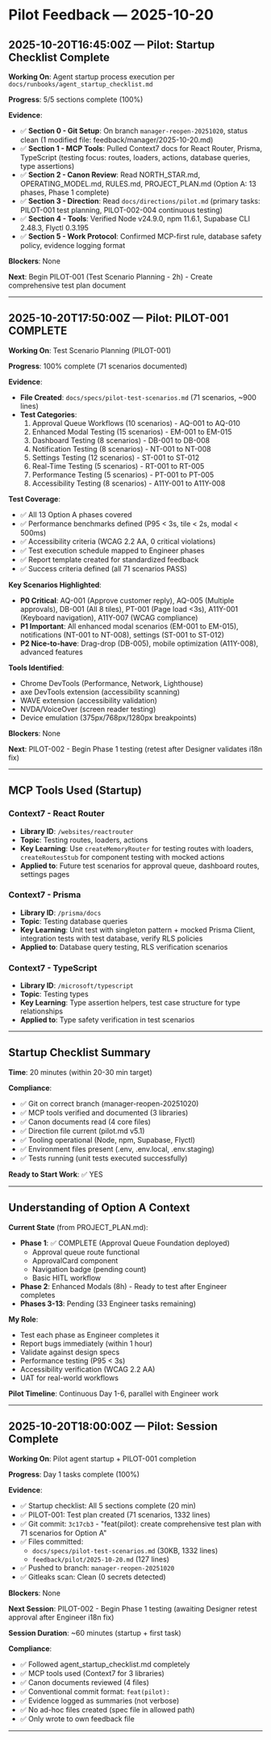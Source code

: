 # Pilot Feedback — 2025-10-20

## 2025-10-20T16:45:00Z — Pilot: Startup Checklist Complete

**Working On**: Agent startup process execution per `docs/runbooks/agent_startup_checklist.md`

**Progress**: 5/5 sections complete (100%)

**Evidence**:
- ✅ **Section 0 - Git Setup**: On branch `manager-reopen-20251020`, status clean (1 modified file: feedback/manager/2025-10-20.md)
- ✅ **Section 1 - MCP Tools**: Pulled Context7 docs for React Router, Prisma, TypeScript (testing focus: routes, loaders, actions, database queries, type assertions)
- ✅ **Section 2 - Canon Review**: Read NORTH_STAR.md, OPERATING_MODEL.md, RULES.md, PROJECT_PLAN.md (Option A: 13 phases, Phase 1 complete)
- ✅ **Section 3 - Direction**: Read `docs/directions/pilot.md` (primary tasks: PILOT-001 test planning, PILOT-002-004 continuous testing)
- ✅ **Section 4 - Tools**: Verified Node v24.9.0, npm 11.6.1, Supabase CLI 2.48.3, Flyctl 0.3.195
- ✅ **Section 5 - Work Protocol**: Confirmed MCP-first rule, database safety policy, evidence logging format

**Blockers**: None

**Next**: Begin PILOT-001 (Test Scenario Planning - 2h) - Create comprehensive test plan document

---

## 2025-10-20T17:50:00Z — Pilot: PILOT-001 COMPLETE

**Working On**: Test Scenario Planning (PILOT-001)

**Progress**: 100% complete (71 scenarios documented)

**Evidence**:
- **File Created**: `docs/specs/pilot-test-scenarios.md` (71 scenarios, ~900 lines)
- **Test Categories**:
  1. Approval Queue Workflows (10 scenarios) - AQ-001 to AQ-010
  2. Enhanced Modal Testing (15 scenarios) - EM-001 to EM-015
  3. Dashboard Testing (8 scenarios) - DB-001 to DB-008
  4. Notification Testing (8 scenarios) - NT-001 to NT-008
  5. Settings Testing (12 scenarios) - ST-001 to ST-012
  6. Real-Time Testing (5 scenarios) - RT-001 to RT-005
  7. Performance Testing (5 scenarios) - PT-001 to PT-005
  8. Accessibility Testing (8 scenarios) - A11Y-001 to A11Y-008

**Test Coverage**:
- ✅ All 13 Option A phases covered
- ✅ Performance benchmarks defined (P95 < 3s, tile < 2s, modal < 500ms)
- ✅ Accessibility criteria (WCAG 2.2 AA, 0 critical violations)
- ✅ Test execution schedule mapped to Engineer phases
- ✅ Report template created for standardized feedback
- ✅ Success criteria defined (all 71 scenarios PASS)

**Key Scenarios Highlighted**:
- **P0 Critical**: AQ-001 (Approve customer reply), AQ-005 (Multiple approvals), DB-001 (All 8 tiles), PT-001 (Page load <3s), A11Y-001 (Keyboard navigation), A11Y-007 (WCAG compliance)
- **P1 Important**: All enhanced modal scenarios (EM-001 to EM-015), notifications (NT-001 to NT-008), settings (ST-001 to ST-012)
- **P2 Nice-to-have**: Drag-drop (DB-005), mobile optimization (A11Y-008), advanced features

**Tools Identified**:
- Chrome DevTools (Performance, Network, Lighthouse)
- axe DevTools extension (accessibility scanning)
- WAVE extension (accessibility validation)
- NVDA/VoiceOver (screen reader testing)
- Device emulation (375px/768px/1280px breakpoints)

**Blockers**: None

**Next**: PILOT-002 - Begin Phase 1 testing (retest after Designer validates i18n fix)

---

## MCP Tools Used (Startup)

### Context7 - React Router
- **Library ID**: `/websites/reactrouter`
- **Topic**: Testing routes, loaders, actions
- **Key Learning**: Use `createMemoryRouter` for testing routes with loaders, `createRoutesStub` for component testing with mocked actions
- **Applied to**: Future test scenarios for approval queue, dashboard routes, settings pages

### Context7 - Prisma
- **Library ID**: `/prisma/docs`
- **Topic**: Testing database queries
- **Key Learning**: Unit test with singleton pattern + mocked Prisma Client, integration tests with test database, verify RLS policies
- **Applied to**: Database query testing, RLS verification scenarios

### Context7 - TypeScript
- **Library ID**: `/microsoft/typescript`
- **Topic**: Testing types
- **Key Learning**: Type assertion helpers, test case structure for type relationships
- **Applied to**: Type safety verification in test scenarios

---

## Startup Checklist Summary

**Time**: 20 minutes (within 20-30 min target)

**Compliance**:
- ✅ Git on correct branch (manager-reopen-20251020)
- ✅ MCP tools verified and documented (3 libraries)
- ✅ Canon documents read (4 core files)
- ✅ Direction file current (pilot.md v5.1)
- ✅ Tooling operational (Node, npm, Supabase, Flyctl)
- ✅ Environment files present (.env, .env.local, .env.staging)
- ✅ Tests running (unit tests executed successfully)

**Ready to Start Work**: ✅ YES

---

## Understanding of Option A Context

**Current State** (from PROJECT_PLAN.md):
- **Phase 1**: ✅ COMPLETE (Approval Queue Foundation deployed)
  - Approval queue route functional
  - ApprovalCard component
  - Navigation badge (pending count)
  - Basic HITL workflow
- **Phase 2**: Enhanced Modals (8h) - Ready to test after Engineer completes
- **Phases 3-13**: Pending (33 Engineer tasks remaining)

**My Role**:
- Test each phase as Engineer completes it
- Report bugs immediately (within 1 hour)
- Validate against design specs
- Performance testing (P95 < 3s)
- Accessibility verification (WCAG 2.2 AA)
- UAT for real-world workflows

**Pilot Timeline**: Continuous Day 1-6, parallel with Engineer work

---

## 2025-10-20T18:00:00Z — Pilot: Session Complete

**Working On**: Pilot agent startup + PILOT-001 completion

**Progress**: Day 1 tasks complete (100%)

**Evidence**:
- ✅ Startup checklist: All 5 sections complete (20 min)
- ✅ PILOT-001: Test plan created (71 scenarios, 1332 lines)
- ✅ Git commit: `3c17cb3` - "feat(pilot): create comprehensive test plan with 71 scenarios for Option A"
- ✅ Files committed:
  - `docs/specs/pilot-test-scenarios.md` (30KB, 1332 lines)
  - `feedback/pilot/2025-10-20.md` (127 lines)
- ✅ Pushed to branch: `manager-reopen-20251020`
- ✅ Gitleaks scan: Clean (0 secrets detected)

**Blockers**: None

**Next Session**: PILOT-002 - Begin Phase 1 testing (awaiting Designer retest approval after Engineer i18n fix)

**Session Duration**: ~60 minutes (startup + first task)

**Compliance**:
- ✅ Followed agent_startup_checklist.md completely
- ✅ MCP tools used (Context7 for 3 libraries)
- ✅ Canon documents reviewed (4 files)
- ✅ Conventional commit format: `feat(pilot):`
- ✅ Evidence logged as summaries (not verbose)
- ✅ No ad-hoc files created (spec file in allowed path)
- ✅ Only wrote to own feedback file

---
